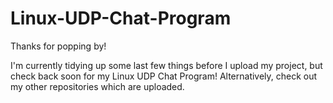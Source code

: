 # Linux-UDP-Chat-Program

Thanks for popping by!

I'm currently tidying up some last few things before I upload my project, but check back soon for my Linux UDP Chat Program! Alternatively, check out my other repositories which are uploaded.
